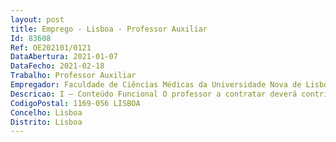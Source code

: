 ```yaml
--- 
layout: post
title: Emprego - Lisboa - Professor Auxiliar
Id: 83608
Ref: OE202101/0121
DataAbertura: 2021-01-07
DataFecho: 2021-02-18
Trabalho: Professor Auxiliar
Empregador: Faculdade de Ciências Médicas da Universidade Nova de Lisboa - NOVA Medical School
Descricao: I — Conteúdo Funcional O professor a contratar deverá contribuir para o ensino e a investigação nas seguintes áreas 1 — Ensino de Bioquímica, Nutrição e Metabolismo, Nutrição Humana, Alimentação Humanae Dietoterapia 2 — Investigação na área da Obesidade, Biologia do tecido adiposo, Inflamação, Alteradoresendócrinos.
CodigoPostal: 1169-056 LISBOA
Concelho: Lisboa
Distrito: Lisboa
--- 
```

